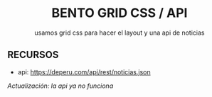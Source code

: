 <div align='center'>

# BENTO GRID CSS / API

usamos grid css para hacer el layout
y una api de noticias

</div>

## RECURSOS

- api: https://deperu.com/api/rest/noticias.json

_Actualización: la api ya no funciona_
